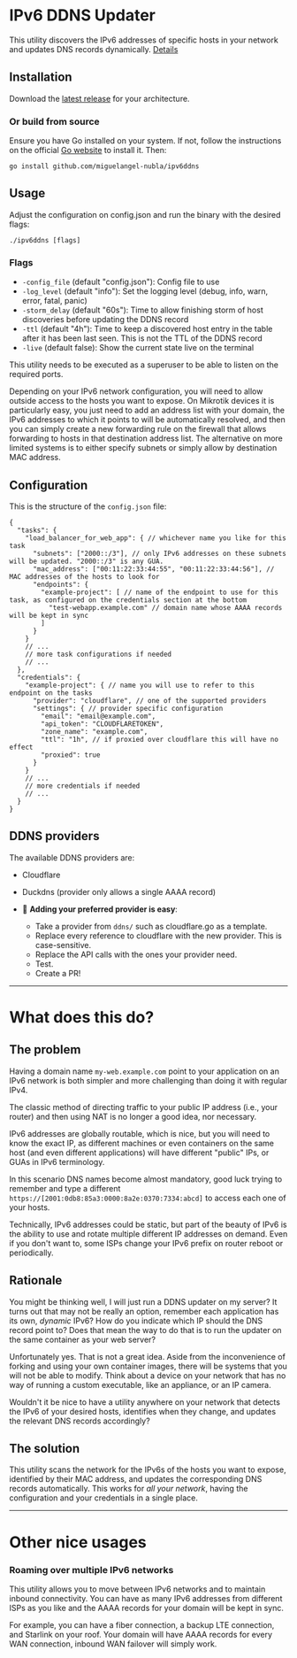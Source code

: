 # IPv6 DDNS Updater

This utility discovers the IPv6 addresses of specific hosts in your network and updates DNS records dynamically. [Details](#what-does-this-do)

## Installation

Download the [latest release](https://github.com/miguelangel-nubla/ipv6ddns/releases/latest) for your architecture.

### Or build from source

Ensure you have Go installed on your system. If not, follow the instructions on the official [Go website](https://golang.org/doc/install) to install it. Then:
```
go install github.com/miguelangel-nubla/ipv6ddns
```

## Usage

Adjust the configuration on config.json and run the binary with the desired flags:
```
./ipv6ddns [flags]
```

### Flags

- `-config_file` (default "config.json"): Config file to use
- `-log_level` (default "info"): Set the logging level (debug, info, warn, error, fatal, panic)
- `-storm_delay` (default "60s"): Time to allow finishing storm of host discoveries before updating the DDNS record
- `-ttl` (default "4h"): Time to keep a discovered host entry in the table after it has been last seen. This is not the TTL of the DDNS record
- `-live` (default false): Show the current state live on the terminal

This utility needs to be executed as a superuser to be able to listen on the required ports.

Depending on your IPv6 network configuration, you will need to allow outside access to the hosts you want to expose.
On Mikrotik devices it is particularly easy, you just need to add an address list with your domain, the IPv6 addresses to which it points to will be automatically resolved, and then you can simply create a new forwarding rule on the firewall that allows forwarding to hosts in that destination address list.
The alternative on more limited systems is to either specify subnets or simply allow by destination MAC address.

## Configuration

This is the structure of the `config.json` file:

```
{ 
  "tasks": {
    "load_balancer_for_web_app": { // whichever name you like for this task
      "subnets": ["2000::/3"], // only IPv6 addresses on these subnets will be updated. "2000::/3" is any GUA.
      "mac_address": ["00:11:22:33:44:55", "00:11:22:33:44:56"], // MAC addresses of the hosts to look for
      "endpoints": {
        "example-project": [ // name of the endpoint to use for this task, as configured on the credentials section at the bottom
          "test-webapp.example.com" // domain name whose AAAA records will be kept in sync
        ]
      }
    }
    // ...
    // more task configurations if needed
    // ...
  },
  "credentials": {
    "example-project": { // name you will use to refer to this endpoint on the tasks
      "provider": "cloudflare", // one of the supported providers
      "settings": { // provider specific configuration
        "email": "email@example.com",
        "api_token": "CLOUDFLARETOKEN",
        "zone_name": "example.com",
        "ttl": "1h", // if proxied over cloudflare this will have no effect
        "proxied": true
      }
    }
    // ...
    // more credentials if needed
    // ...
  }
}
```

## DDNS providers

The available DDNS providers are:

- Cloudflare
- Duckdns (provider only allows a single AAAA record)

- :rocket: **Adding your preferred provider is easy**:
  - Take a provider from `ddns/` such as cloudflare.go as a template.
  - Replace every reference to cloudflare with the new provider. This is case-sensitive.
  - Replace the API calls with the ones your provider need.
  - Test.
  - Create a PR!

---

# What does this do?

## The problem
Having a domain name `my-web.example.com` point to your application on an IPv6 network is both simpler and more challenging than doing it with regular IPv4.

The classic method of directing traffic to your public IP address (i.e., your router) and then using NAT is no longer a good idea, nor necessary.

IPv6 addresses are globally routable, which is nice, but you will need to know the exact IP, as different machines or even containers on the same host (and even different applications) will have different "public" IPs, or GUAs in IPv6 terminology.

In this scenario DNS names become almost mandatory, good luck trying to remember and type a different `https://[2001:0db8:85a3:0000:8a2e:0370:7334:abcd]` to access each one of your hosts.

Technically, IPv6 addresses could be static, but part of the beauty of IPv6 is the ability to use and rotate multiple different IP addresses on demand. Even if you don't want to, some ISPs change your IPv6 prefix on router reboot or periodically.

## Rationale
You might be thinking well, I will just run a DDNS updater on my server? It turns out that may not be really an option, remember each application has its own, *dynamic* IPv6? How do you indicate which IP should the DNS record point to? Does that mean the way to do that is to run the updater on the same container as your web server?

Unfortunately yes. That is not a great idea. Aside from the inconvenience of forking and using your own container images, there will be systems that you will not be able to modify. Think about a device on your network that has no way of running a custom executable, like an appliance, or an IP camera.

Wouldn't it be nice to have a utility anywhere on your network that detects the IPv6 of your desired hosts, identifies when they change, and updates the relevant DNS records accordingly?

## The solution
This utility scans the network for the IPv6s of the hosts you want to expose, identified by their MAC address, and updates the corresponding DNS records automatically. This works for _all your network_, having the configuration and your credentials in a single place.

---

# Other nice usages

### Roaming over multiple IPv6 networks
This utility allows you to move between IPv6 networks and to maintain inbound connectivity.
You can have as many IPv6 addresses from different ISPs as you like and the AAAA records for your domain will be kept in sync.

For example, you can have a fiber connection, a backup LTE connection, and Starlink on your roof. Your domain will have AAAA records for every WAN connection, inbound WAN failover will simply work.
